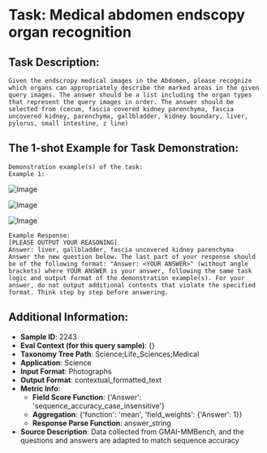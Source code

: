 # Task: Medical abdomen endscopy organ recognition

## Task Description:

```
Given the endscropy medical images in the Abdomen, please recognize which organs can appropriately describe the marked areas in the given query images. The answer should be a list including the organ types that represent the query images in order. The answer should be selected from (cecum, fascia covered kidney parenchyma, fascia uncovered kidney, parenchyma, gallbladder, kidney boundary, liver, pylorus, small intestine, z line)
```

## The 1-shot Example for Task Demonstration:

```
Demonstration example(s) of the task:
Example 1:
```

![Image](1049.png)

![Image](1060.png)

![Image](1072.png)

```
Example Response:
[PLEASE OUTPUT YOUR REASONING]
Answer: liver, gallbladder, fascia uncovered kidney parenchyma
Answer the new question below. The last part of your response should be of the following format: "Answer: <YOUR ANSWER>" (without angle brackets) where YOUR ANSWER is your answer, following the same task logic and output format of the demonstration example(s). For your answer, do not output additional contents that violate the specified format. Think step by step before answering.
```

## Additional Information:

- **Sample ID**: 2243
- **Eval Context (for this query sample)**: {}
- **Taxonomy Tree Path**: Science;Life_Sciences;Medical
- **Application**: Science
- **Input Format**: Photographs
- **Output Format**: contextual_formatted_text
- **Metric Info**:
  - **Field Score Function**: {'Answer': 'sequence_accuracy_case_insensitive'}
  - **Aggregation**: {'function': 'mean', 'field_weights': {'Answer': 1}}
  - **Response Parse Function**: answer_string
- **Source Description**: Data collected from GMAI-MMBench, and the questions and answers are adapted to match sequence accuracy
